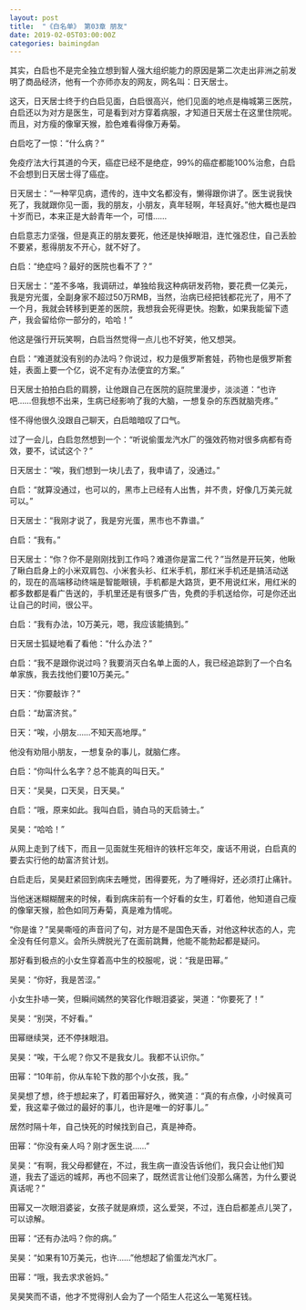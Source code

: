 ```yaml
---
layout: post
title:  "《白名单》 第03章 朋友"
date: 2019-02-05T03:00:00Z
categories: baimingdan
---
```

其实，白启也不是完全独立想到智人强大组织能力的原因是第二次走出非洲之前发明了商品经济，他有一个亦师亦友的网友，网名叫：日天居士。

这天，日天居士终于约白启见面，白启很高兴，他们见面的地点是梅城第三医院，白启还以为对方是医生，可是看到对方穿着病服，才知道日天居士在这里住院呢。而且，对方瘦的像窜天猴，脸色难看得像万寿菊。

白启吃了一惊：“什么病？”

免疫疗法大行其道的今天，癌症已经不是绝症，99%的癌症都能100%治愈，白启不会想到日天居士得了癌症。

日天居士：“一种罕见病，遗传的，连中文名都没有，懒得跟你讲了。医生说我快死了，我就跟你见一面，我的朋友，小朋友，真年轻啊，年轻真好。”他大概也是四十岁而已，本来正是大龄青年一个，可惜……

白启意志力坚强，但是真正的朋友要死，他还是快掉眼泪，连忙强忍住，自己丢脸不要紧，惹得朋友不开心，就不好了。

白启：“绝症吗？最好的医院也看不了？”

日天居士：“差不多咯，我调研过，单独给我这种病研发药物，要花费一亿美元，我是穷光蛋，全副身家不超过50万RMB，当然，治病已经把钱都花光了，用不了一个月，我就会转移到更差的医院，我想我会死得更快。抱歉，如果我能留下遗产，我会留给你一部分的，哈哈！”

他这是强行开玩笑啊，白启当然觉得一点儿也不好笑，他又想哭。

白启：“难道就没有别的办法吗？你说过，权力是俄罗斯套娃，药物也是俄罗斯套娃，表面上要一个亿，说不定有办法便宜的方案。”

日天居士拍拍白启的肩膀，让他跟自己在医院的庭院里漫步，淡淡道：“也许吧……但我想不出来，生病已经影响了我的大脑，一想复杂的东西就脑壳疼。”

怪不得他很久没跟自己聊天，白启暗暗叹了口气。

过了一会儿，白启忽然想到一个：“听说偷蛋龙汽水厂的强效药物对很多病都有奇效，要不，试试这个？”

日天居士：“唉，我们想到一块儿去了，我申请了，没通过。”

白启：“就算没通过，也可以的，黑市上已经有人出售，并不贵，好像几万美元就可以。”

日天居士：“我刚才说了，我是穷光蛋，黑市也不靠谱。”

白启：“我有。”

日天居士：“你？你不是刚刚找到工作吗？难道你是富二代？”当然是开玩笑，他瞅了瞅白启身上的小米双肩包、小米套头衫、红米手机，那红米手机还是搞活动送的，现在的高端移动终端是智能眼镜，手机都是大路货，更不用说红米，用红米的都多数都是看广告送的，手机里还是有很多广告，免费的手机送给你，可是你还出让自己的时间，很公平。

白启：“我有办法，10万美元，嗯，我应该能搞到。”

日天居士狐疑地看了看他：“什么办法？”

白启：“我不是跟你说过吗？我要消灭白名单上面的人，我已经追踪到了一个白名单家族，我去找他们要10万美元。”

日天：“你要敲诈？”

白启：“劫富济贫。”

日天：“唉，小朋友……不知天高地厚。”

他没有劝阻小朋友，一想复杂的事儿，就脑仁疼。

白启：“你叫什么名字？总不能真的叫日天。”

日天：“吴昊，口天吴，日天昊。”

白启：“哦，原来如此。我叫白启，骑白马的天启骑士。”

吴昊：“哈哈！”

从网上走到了线下，而且一见面就生死相许的铁杆忘年交，废话不用说，白启真的要去实行他的劫富济贫计划。

白启走后，吴昊赶紧回到病床去睡觉，困得要死，为了睡得好，还必须打止痛针。

当他迷迷糊糊醒来的时候，看到病床前有一个好看的女生，盯着他，他知道自己瘦的像窜天猴，脸色如同万寿菊，真是难为情呢。

“你是谁？”吴昊嘶哑的声音问了句，对方是不是国色天香，对他这种状态的人，完全没有任何意义。会所头牌脱光了在面前跳舞，他能不能勃起都是疑问。

那好看到极点的小女生穿着高中生的校服呢，说：“我是田幂。”

吴昊：“你好，我是苦涩。”

小女生扑哧一笑，但瞬间嫣然的笑容化作眼泪婆娑，哭道：“你要死了！”

吴昊：“别哭，不好看。”

田幂继续哭，还不停抹眼泪。

吴昊：“唉，干么呢？你又不是我女儿。我都不认识你。”

田幂：“10年前，你从车轮下救的那个小女孩，我。”

吴昊想了想，终于想起来了，盯着田幂好久，微笑道：“真的有点像，小时候真可爱，我这辈子做过的最好的事儿，也许是唯一的好事儿。”

居然时隔十年，自己快死的时候找到自己，真是神奇。

田幂：“你没有亲人吗？刚才医生说……”

吴昊：“有啊，我父母都健在，不过，我生病一直没告诉他们，我只会让他们知道，我去了遥远的城邦，再也不回来了，既然谎言让他们没那么痛苦，为什么要说真话呢？”

田幂又一次眼泪婆娑，女孩子就是麻烦，这么爱哭，不过，连白启都差点儿哭了，可以谅解。

田幂：“还有办法吗？你的病。”

吴昊：“如果有10万美元，也许……”他想起了偷蛋龙汽水厂。

田幂：“哦，我去求求爸妈。”

吴昊笑而不语，他才不觉得别人会为了一个陌生人花这么一笔冤枉钱。
